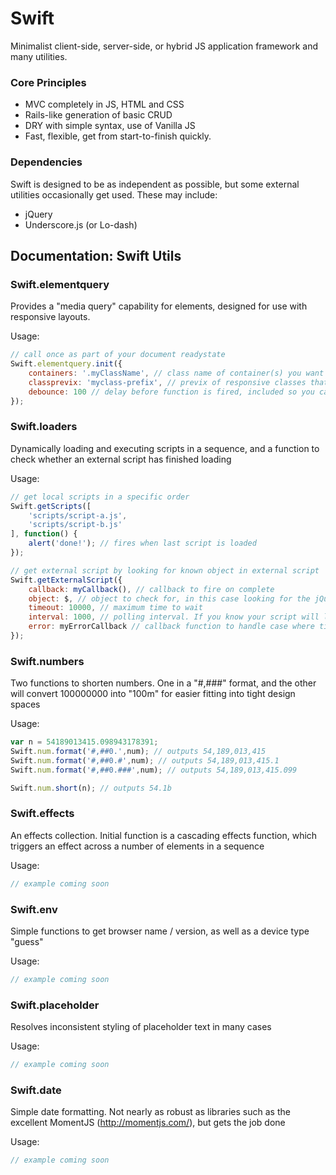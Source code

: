Swift
=====
Minimalist client-side, server-side, or hybrid JS application framework and many utilities.

### Core Principles

* MVC completely in JS, HTML and CSS
* Rails-like generation of basic CRUD
* DRY with simple syntax, use of Vanilla JS
* Fast, flexible, get from start-to-finish quickly.

### Dependencies

Swift is designed to be as independent as possible, but some external utilities occasionally get used. These may include:

* jQuery
* Underscore.js (or Lo-dash)

## Documentation: Swift Utils


### Swift.elementquery
Provides a "media query" capability for elements, designed for use with responsive layouts.

Usage:
```javascript
// call once as part of your document readystate
Swift.elementquery.init({
	containers: '.myClassName', // class name of container(s) you want to watch / query
	classprevix: 'myclass-prefix', // previx of responsive classes that will get added to containers
	debounce: 100 // delay before function is fired, included so you can make adjustments per your app
});
```

### Swift.loaders
Dynamically loading and executing scripts in a sequence, and a function to check whether an external script has finished loading

Usage:
```javascript
// get local scripts in a specific order
Swift.getScripts([
	'scripts/script-a.js',
	'scripts/script-b.js'
], function() {
	alert('done!'); // fires when last script is loaded
});

// get external script by looking for known object in external script
Swift.getExternalScript({
	callback: myCallback(), // callback to fire on complete
	object: $, // object to check for, in this case looking for the jQuery object
	timeout: 10000, // maximum time to wait
	interval: 1000, // polling interval. If you know your script will load faster, set this lower to minimize wait
	error: myErrorCallback // callback function to handle case where timeout is not long enough
}); 
```

### Swift.numbers
Two functions to shorten numbers. One in a "#,###" format, and the other will convert 100000000 into "100m" for easier fitting into tight design spaces

Usage:
```javascript
var n = 54189013415.098943178391;
Swift.num.format('#,##0.',num); // outputs 54,189,013,415
Swift.num.format('#,##0.#',num); // outputs 54,189,013,415.1
Swift.num.format('#,##0.###',num); // outputs 54,189,013,415.099

Swift.num.short(n); // outputs 54.1b
```

### Swift.effects
An effects collection. Initial function is a cascading effects function, which triggers an effect across a number of elements in a sequence

Usage:
```javascript
// example coming soon
```

### Swift.env
Simple functions to get browser name / version, as well as a device type "guess"

Usage:
```javascript
// example coming soon
```

### Swift.placeholder
Resolves inconsistent styling of placeholder text in many cases

Usage:
```javascript
// example coming soon
```

### Swift.date
Simple date formatting. Not nearly as robust as libraries such as the excellent MomentJS (http://momentjs.com/), but gets the job done

Usage:
```javascript
// example coming soon
```
